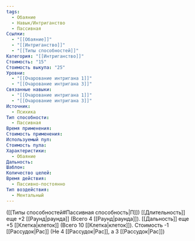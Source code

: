 ```yaml
---
tags:
  - Обаяние
  - Навык/Интриганство
  - Пассивная
Ссылки:
  - "[[Обаяние]]"
  - "[[Интриганство]]"
  - "[[Типы способностей]]"
Категория: "[[Интриганство]]"
Стоимость: "15"
Стоимость выкупа: "25"
Уровни:
  - "[[Очарование интригана 1]]"
  - "[[Очарование интригана 3]]"
Связанные навыки:
  - "[[Очарование интригана 1]]"
  - "[[Очарование интригана 3]]"
Источник:
  - Психика
Тип способности:
  - Пассивная
Время применения: 
Стоимость применения: 
Используемый пул: 
Стоимость пула: 
Характеристики:
  - Обаяние
Дальность: 
Шаблон: 
Количество целей: 
Время действия:
  - Пассивно-постоянно
Тип воздействия:
  - Ментальный
---
```

([[Типы способностей#Пассивная способность|П]]) [[Длительность]] еще +2 [[Раунд|раунда]] (Всего 4 [[Раунд|раунда]]). [[Дальность]] еще +5 [[Клетка|клеток]] (Всего 10 [[Клетка|клеток]]). Стоимость -1 [[Рассудок|Рас]] (Не 4 [[Рассудок|Рас]], а 3 [[Рассудок|Рас]])